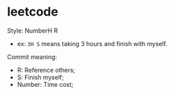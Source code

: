 # leetcode  

Style: NumberH R  
* ex: `3H S` means taking 3 hours and finish with myself.  

Commit meaning:  
* R: Reference others;  
* S: Finish myself;  
* Number:	Time cost;  







































